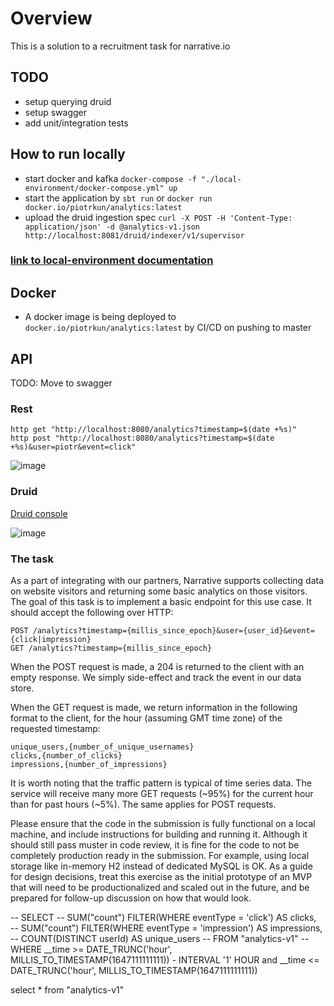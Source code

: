 # Overview

This is a solution to a recruitment task for narrative.io

## TODO

- setup querying druid
- setup swagger
- add unit/integration tests

## How to run locally

- start docker and kafka `docker-compose -f "./local-environment/docker-compose.yml" up`
- start the application by `sbt run` or `docker run docker.io/piotrkun/analytics:latest`
- upload the druid ingestion
  spec `curl -X POST -H 'Content-Type: application/json' -d @analytics-v1.json http://localhost:8081/druid/indexer/v1/supervisor`

### [link to local-environment documentation](local-environment/README.md)

## Docker
- A docker image is being deployed to `docker.io/piotrkun/analytics:latest` by CI/CD on pushing to master

## API

TODO: Move to swagger

### Rest

```shell
http get "http://localhost:8080/analytics?timestamp=$(date +%s)"
http post "http://localhost:8080/analytics?timestamp=$(date +%s)&user=piotr&event=click"
````

![image](https://user-images.githubusercontent.com/476428/157098990-8a4a0684-e602-491b-b4e6-06813d5998f5.png)

### Druid

[Druid console](http://localhost:8888/unified-console.html#query)

![image](https://user-images.githubusercontent.com/476428/157099307-08304548-f1d6-4b54-9c00-1c23f3e47737.png)

### The task

As a part of integrating with our partners, Narrative supports collecting data on website visitors and returning some
basic analytics on those visitors. The goal of this task is to implement a basic endpoint for this use case. It should
accept the following over HTTP:

```
POST /analytics?timestamp={millis_since_epoch}&user={user_id}&event={click|impression}
GET /analytics?timestamp={millis_since_epoch}
```

When the POST request is made, a 204 is returned to the client with an empty response. We simply side-effect and track
the event in our data store.

When the GET request is made, we return information in the following format to the client, for the hour (assuming GMT
time zone) of the requested timestamp:

```
unique_users,{number_of_unique_usernames}
clicks,{number_of_clicks}
impressions,{number_of_impressions}
```

It is worth noting that the traffic pattern is typical of time series data. The service will receive many more GET
requests (~95%) for the current hour than for past hours (~5%). The same applies for POST requests.

Please ensure that the code in the submission is fully functional on a local machine, and include instructions for
building and running it. Although it should still pass muster in code review, it is fine for the code to not be
completely production ready in the submission. For example, using local storage like in-memory H2 instead of dedicated
MySQL is OK. As a guide for design decisions, treat this exercise as the initial prototype of an MVP that will need to
be productionalized and scaled out in the future, and be prepared for follow-up discussion on how that would look.



-- SELECT
-- SUM("count") FILTER(WHERE eventType = 'click') AS clicks,  
-- SUM("count") FILTER(WHERE eventType = 'impression') AS impressions,
-- COUNT(DISTINCT userId) AS unique_users
-- FROM "analytics-v1"
-- WHERE __time >= DATE_TRUNC('hour', MILLIS_TO_TIMESTAMP(1647111111111)) - INTERVAL '1' HOUR and __time <= DATE_TRUNC('hour', MILLIS_TO_TIMESTAMP(1647111111111))




select * from "analytics-v1"